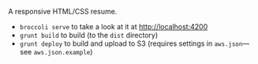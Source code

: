 A responsive HTML/CSS resume.

- `broccoli serve` to take a look at it at [http://localhost:4200](http://localhost:4200)
- `grunt build` to build (to the `dist` directory)
- `grunt deploy` to build and upload to S3 (requires settings in `aws.json`—see `aws.json.example`)
